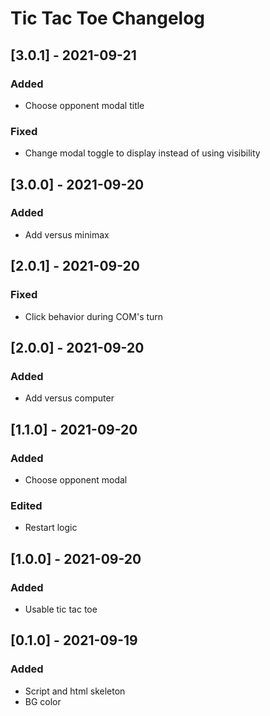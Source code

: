 # Tic Tac Toe Changelog

## [3.0.1] - 2021-09-21
### Added
- Choose opponent modal title
### Fixed
- Change modal toggle to display instead of using visibility

## [3.0.0] - 2021-09-20
### Added
- Add versus minimax

## [2.0.1] - 2021-09-20
### Fixed
- Click behavior during COM's turn

## [2.0.0] - 2021-09-20
### Added
- Add versus computer

## [1.1.0] - 2021-09-20
### Added
- Choose opponent modal
### Edited
- Restart logic

## [1.0.0] - 2021-09-20
### Added
- Usable tic tac toe

## [0.1.0] - 2021-09-19
### Added
- Script and html skeleton
- BG color